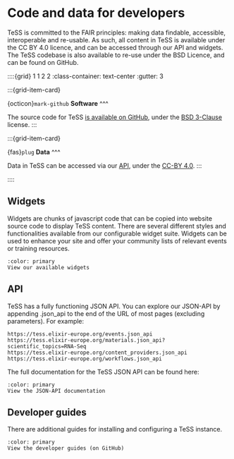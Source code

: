 # Code and data for developers

TeSS is committed to the FAIR principles: making data findable, accessible, interoperable and re-usable. As such, all content in TeSS is available under the CC BY 4.0 licence, and can be accessed through our API and widgets. The TeSS codebase is also available to re-use under the BSD Licence, and can be found on GitHub.


::::{grid} 1 1 2 2
:class-container: text-center
:gutter: 3

:::{grid-item-card}

{octicon}`mark-github` **Software**
^^^

The source code for TeSS [is available on GitHub](https://github.com/ElixirTeSS/TeSS), under the [BSD 3-Clause](https://tess.elixir-europe.org/about/developers#api:~:text=available%20under%20the-,BSD%203%2DClause,-license.) license.
:::


:::{grid-item-card}

{fas}`plug` **Data**
^^^

Data in TeSS can be accessed via our [API](#api), under the [CC-BY 4.0](https://creativecommons.org/licenses/by/4.0/).
:::

::::


## Widgets
Widgets are chunks of javascript code that can be copied into website source code to display TeSS content. There are several different styles and functionalities available from our configurable widget suite. Widgets can be used to enhance your site and offer your community lists of relevant events or training resources.

```{button-link} https://elixirtess.github.io/TeSS_widgets/
:color: primary
View our available widgets
```


## API

TeSS has a fully functioning JSON API. You can explore our JSON-API by appending .json_api to the end of the URL of most pages (excluding parameters). For example:

```
https://tess.elixir-europe.org/events.json_api
https://tess.elixir-europe.org/materials.json_api?scientific_topics=RNA-Seq
https://tess.elixir-europe.org/content_providers.json_api
https://tess.elixir-europe.org/workflows.json_api
```

The full documentation for the TeSS JSON API can be found here:

```{button-link} hhttps://tess.elixir-europe.org/api/json_api
:color: primary
View the JSON-API documentation
```


## Developer guides

There are additional guides for installing and configuring a TeSS instance.

```{button-link} https://github.com/ElixirTeSS/TeSS/tree/master/docs
:color: primary
View the developer guides (on GitHub)
```